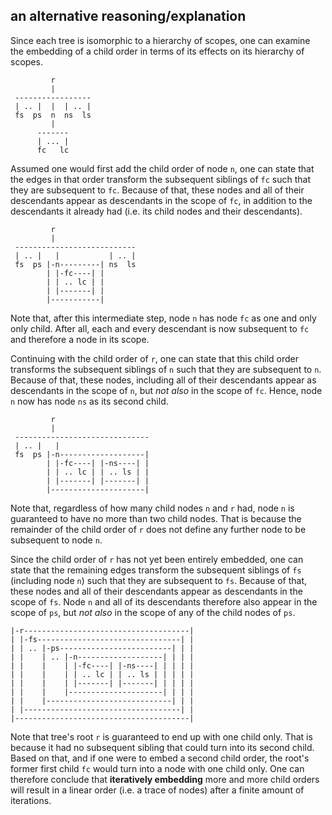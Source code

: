 
<!-- ======================================================================= -->
## an alternative reasoning/explanation

Since each tree is isomorphic to a hierarchy of scopes, one can examine the
embedding of a child order in terms of its effects on its hierarchy of scopes.

```
         r
         |
 -----------------
 | .. |  |  | .. |
 fs  ps  n  ns  ls
         |
      -------
      | ... |
      fc   lc
```

Assumed one would first add the child order of node `n`, one can state that
the edges in that order transform the subsequent siblings of `fc` such that
they are subsequent to `fc`. Because of that, these nodes and all of their
descendants appear as descendants in the scope of `fc`, in addition to the
descendants it already had (i.e. its child nodes and their descendants).

```
         r
         |
 ---------------------------
 | .. |   |           | .. |
 fs  ps |-n---------| ns  ls
        | |-fc----| |
        | | .. lc | |
        | |-------| |
        |-----------|
```

Note that, after this intermediate step, node `n` has node `fc` as one and only
only child. After all, each and every descendant is now subsequent to `fc` and
therefore a node in its scope.

Continuing with the child order of `r`, one can state that this child order
transforms the subsequent siblings of `n` such that they are subsequent to
`n`. Because of that, these nodes, including all of their descendants appear
as descendants in the scope of `n`, but *not also* in the scope of `fc`.
Hence, node `n` now has node `ns` as its second child.

```
         r
         |
 ------------------------------
 | .. |   |
 fs  ps |-n-------------------|
        | |-fc----| |-ns----| |
        | | .. lc | | .. ls | |
        | |-------| |-------| |
        |---------------------|
```

Note that, regardless of how many child nodes `n` and `r` had, node `n` is
guaranteed to have no more than two child nodes. That is because the remainder
of the child order of `r` does not define any further node to be subsequent
to node `n`.

Since the child order of `r` has not yet been entirely embedded, one can state
that the remaining edges transform the subsequent siblings of `fs` (including
node `n`) such that they are subsequent to `fs`. Because of that, these nodes
and all of their descendants appear as descendants in the scope of `fs`. Node
`n` and all of its descendants therefore also appear in the scope of `ps`,
but *not also* in the scope of any of the child nodes of `ps`.

```
|-r-------------------------------------|
| |-fs--------------------------------| |
| | .. |-ps-------------------------| | |
| |    | .. |-n-------------------| | | |
| |    |    | |-fc----| |-ns----| | | | |
| |    |    | | .. lc | | .. ls | | | | |
| |    |    | |-------| |-------| | | | |
| |    |    |---------------------| | | |
| |    |----------------------------| | |
| |-----------------------------------| |
|---------------------------------------|
```

Note that tree's root `r` is guaranteed to end up with one child only. That
is because it had no subsequent sibling that could turn into its second child.
Based on that, and if one were to embed a second child order, the root's former
first child `fc` would turn into a node with one child only. One can therefore
conclude that **iteratively embedding** more and more child orders will result
in a linear order (i.e. a trace of nodes) after a finite amount of iterations.
